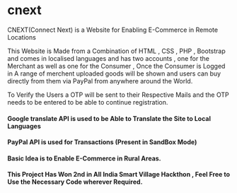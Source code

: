 # cnext
CNEXT(Connect Next) is a Website for Enabling E-Commerce in Remote Locations


This Website is Made from a Combination of HTML , CSS , PHP , Bootstrap and comes in localised languages and has two accounts , one for the Merchant as well as one for the Consumer , Once the Consumer is Logged in A range of merchent uploaded goods will be shown and users can buy directly from them via PayPal from anywhere around the World.

To Verify the Users a OTP will be sent to their Respective Mails and the OTP needs to be entered to be able to continue registration.

#### Google translate API is used to be Able to Translate the Site to Local Languages

#### PayPal API is used for Transactions (Present in SandBox Mode)

#### Basic Idea is to Enable E-Commerce in Rural Areas.

#### This Project Has Won 2nd in All India Smart Village Hackthon , Feel Free to Use the Necessary Code wherever Required.
